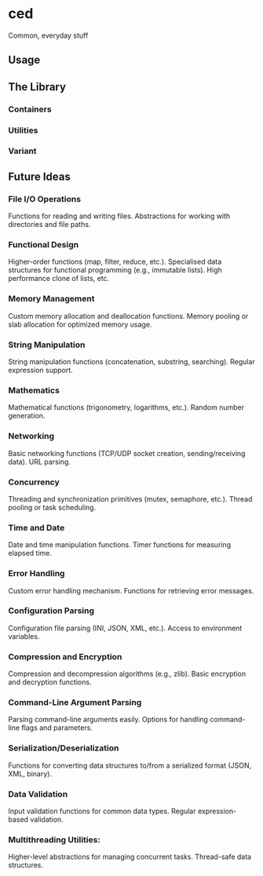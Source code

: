 # ced

Common, everyday stuff

## Usage

## The Library

### Containers

### Utilities

### Variant

## Future Ideas

### File I/O Operations

Functions for reading and writing files.
Abstractions for working with directories and file paths.

### Functional Design

Higher-order functions (map, filter, reduce, etc.).
Specialised data structures for functional programming (e.g., immutable lists).
High performance clone of lists, etc.

### Memory Management

Custom memory allocation and deallocation functions.
Memory pooling or slab allocation for optimized memory usage.

### String Manipulation

String manipulation functions (concatenation, substring, searching).
Regular expression support.

### Mathematics

Mathematical functions (trigonometry, logarithms, etc.).
Random number generation.

### Networking

Basic networking functions (TCP/UDP socket creation, sending/receiving data).
URL parsing.

### Concurrency

Threading and synchronization primitives (mutex, semaphore, etc.).
Thread pooling or task scheduling.

### Time and Date

Date and time manipulation functions.
Timer functions for measuring elapsed time.

### Error Handling

Custom error handling mechanism.
Functions for retrieving error messages.

### Configuration Parsing

Configuration file parsing (INI, JSON, XML, etc.).
Access to environment variables.

### Compression and Encryption

Compression and decompression algorithms (e.g., zlib).
Basic encryption and decryption functions.

### Command-Line Argument Parsing

Parsing command-line arguments easily.
Options for handling command-line flags and parameters.

### Serialization/Deserialization

Functions for converting data structures to/from a serialized format (JSON, XML, binary).

### Data Validation

Input validation functions for common data types.
Regular expression-based validation.

### Multithreading Utilities:

Higher-level abstractions for managing concurrent tasks.
Thread-safe data structures.
